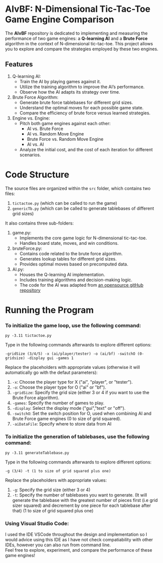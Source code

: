 # AIvBF: N-Dimensional Tic-Tac-Toe Game Engine Comparison
The **AIvBF** repository is dedicated to implementing and measuring the performance of two game engines: a **Q-learning AI** and a **Brute Force** algorithm in the context of N-dimensional tic-tac-toe. This project allows you to explore and compare the strategies employed by these two engines.

## Features
1. Q-learning AI:
   - Train the AI by playing games against it.
   - Utilize the training algorithm to improve the AI’s performance.
   - Observe how the AI adapts its strategy over time.
2. Brute Force Algorithm:
   - Generate brute force tablebases for different grid sizes.
   - Understand the optimal moves for each possible game state.
   - Compare the efficiency of brute force versus learned strategies.
3. Engine vs. Engine:
   - Pitch both game engines against each other:
     - AI vs. Brute Force
     - AI vs. Random Move Engine
     - Brute Force vs. Random Move Engine
     - AI vs. AI
   - Analyze the initial cost, and the cost of each iteration for different scenarios.
# Code Structure
The source files are organized within the ``src`` folder, which contains two files:
1. ``tictactoe.py`` (which can be called to run the game)
2. ``genericTb.py`` (which can be called to generate tablebases of different grid sizes)

It also contains three sub-folders:

1. game.py:
   - Implements the core game logic for N-dimensional tic-tac-toe.
   - Handles board state, moves, and win conditions.
2. bruteForce.py:
   - Contains code related to the brute force algorithm.
   - Generates lookup tables for different grid sizes.
   - Provides optimal moves based on precomputed data.
3. AI.py:
   - Houses the Q-learning AI implementation.
   - Includes training algorithms and decision-making logic.
   - The code for the AI was adapted from [an opensource gitHub repository](https://github.com/rfeinman/tictactoe-reinforcement-learning/tree/master/tictactoe)

# Running the Program
### To initialize the game loop, use the following command:

``py -3.11 tictactoe.py``

Type in the following commands afterwards to explore different options:

``-gridSize (3/4/5) -x (ai/player/tester) -o (ai/bf) -switchO (0-gridsize) -display gui -games 1``

Replace the placeholders with appropriate values (otherwise it will automatically go with the defaut parameters):

1. ``-x``: Choose the player type for X ("ai", "player", or "tester").
2. ``-o``: Choose the player type for O ("ai" or "bf").
3. ``-gridSize``: Specify the grid size (either 3 or 4 if you want to use the Brute Force algorithm).
4. ``-games``: Specify the number of games to play.
5. ``-display``: Select the display mode ("gui","text" or "off").
6. ``-switchO``: Set the switch position for O, used when combining AI and Brute Force game engines (0 to size of grid squared).
7. ``-aiDataFile``: Specify where to store data from AI

### To initialize the generation of tablebases, use the following command:

``py -3.11 generateTablebase.py``

Type in the following commands afterwards to explore different options:

``-g (3/4) -t (1 to size of grid squared plus one)``

Replace the placeholders with appropriate values:

1. ``-g``: Specify the grid size (either 3 or 4)
2. ``-t``: Specify the number of tablebases you want to generate. (It will generate the tablebase with the greatest number of pieces first (i.e grid sizer squared) and decrement by one piece for each tablebase after that) (1 to size of grid squared plus one)

### Using Visual Studio Code:

I used the IDE VSCode throughout the design and implementation so I would advice using this IDE as I have not check compatiability with other IDEs, however you can also run from command line.   
Feel free to explore, experiment, and compare the performance of these game engines!
